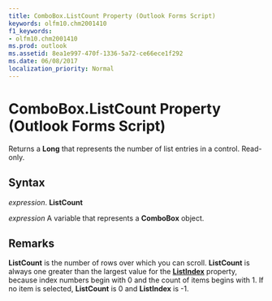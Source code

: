 ```yaml
---
title: ComboBox.ListCount Property (Outlook Forms Script)
keywords: olfm10.chm2001410
f1_keywords:
- olfm10.chm2001410
ms.prod: outlook
ms.assetid: 8ea1e997-470f-1336-5a72-ce66ece1f292
ms.date: 06/08/2017
localization_priority: Normal
---
```



# ComboBox.ListCount Property (Outlook Forms Script)

Returns a  **Long** that represents the number of list entries in a control. Read-only.


## Syntax

_expression_. **ListCount**

_expression_ A variable that represents a  **ComboBox** object.


## Remarks

 **ListCount** is the number of rows over which you can scroll. **ListCount** is always one greater than the largest value for the **[ListIndex](Outlook.combobox.listindex.md)** property, because index numbers begin with 0 and the count of items begins with 1. If no item is selected, **ListCount** is 0 and **ListIndex** is -1.


